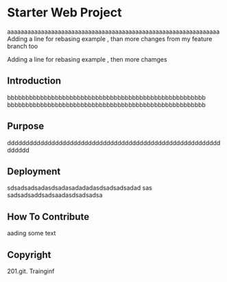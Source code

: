 # Starter Web Project
 aaaaaaaaaaaaaaaaaaaaaaaaaaaaaaaaaaaaaaaaaaaaaaaaaaaaaaaaaaaaaaa
 Adding a line for rebasing example , than more changes from my feature branch too
 
 Adding a line for rebasing example , then more chamges 
 
## Introduction
bbbbbbbbbbbbbbbbbbbbbbbbbbbbbbbbbbbbbbbbbbbbbbbbbbbbbb
bbbbbbbbbbbbbbbbbbbbbbbbbbbbbbbbbbbbbbbbbbbbbbbbbbbbbb
## Purpose
dddddddddddddddddddddddddddddddddddddddddddddddddddddddddddddddd
## Deployment
sdsadsadsadasdsadasadadadasdsadsadsadad
sas
sadsadsaddsadsaadasdsadsadsa

## How To Contribute

aading some text

## Copyright

201.git. Trainginf